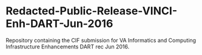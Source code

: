 # Redacted-Public-Release-VINCI-Enh-DART-Jun-2016
Repository containing the CIF submission for VA Informatics and Computing Infrastructure Enhancements DART rec Jun 2016.
